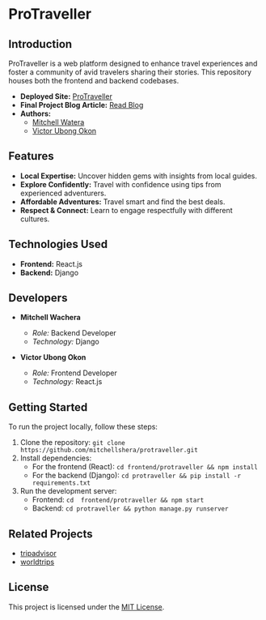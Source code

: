 # ProTraveller

## Introduction

ProTraveller is a web platform designed to enhance travel experiences and foster a community of avid travelers sharing their stories. This repository houses both the frontend and backend codebases.

- **Deployed Site:** [ProTraveller]((https://654e092e96c0d76640ff43e7--boisterous-jalebi-c60d89.netlify.app/))
- **Final Project Blog Article:** [Read Blog]()
- **Authors:**
  - [Mitchell Watera](https://www.linkedin.com/in/mitchell-maina-b5b834170)
  - [Victor Ubong Okon](https://www.linkedin.com/in/vicksoson)

## Features

- **Local Expertise:** Uncover hidden gems with insights from local guides.
- **Explore Confidently:** Travel with confidence using tips from experienced adventurers.
- **Affordable Adventures:** Travel smart and find the best deals.
- **Respect & Connect:** Learn to engage respectfully with different cultures.

## Technologies Used

- **Frontend:** React.js
- **Backend:** Django

## Developers

- **Mitchell Wachera**
  - *Role:* Backend Developer
  - *Technology:* Django

- **Victor Ubong Okon**
  - *Role:* Frontend Developer
  - *Technology:* React.js

## Getting Started

To run the project locally, follow these steps:

1. Clone the repository: `git clone https://github.com/mitchellshera/protraveller.git`
2. Install dependencies:
   - For the frontend (React): `cd frontend/protraveller && npm install`
   - For the backend (Django): `cd protraveller && pip install -r requirements.txt`
3. Run the development server:
   - Frontend: `cd  frontend/protraveller && npm start`
   - Backend: `cd protraveller && python manage.py runserver`

## Related Projects

 - [tripadvisor](https://www.tripadvisor.com/)
 - [worldtrips](https://www.worldtrips.com/)

## License

This project is licensed under the [MIT License](LICENSE).

